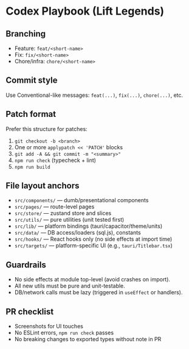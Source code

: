 # Codex Playbook (Lift Legends)

## Branching

- Feature: `feat/<short-name>`
- Fix: `fix/<short-name>`
- Chore/infra: `chore/<short-name>`

## Commit style

Use Conventional-like messages: `feat(...)`, `fix(...)`, `chore(...)`, etc.

## Patch format

Prefer this structure for patches:

1. `git checkout -b <branch>`
2. One or more `applypatch << 'PATCH'` blocks
3. `git add -A && git commit -m "<summary>"`
4. `npm run check` (typecheck + lint)
5. `npm run build`

## File layout anchors

- `src/components/` — dumb/presentational components
- `src/pages/` — route-level pages
- `src/store/` — zustand store and slices
- `src/utils/` — pure utilities (unit tested first)
- `src/lib/` — platform bindings (tauri/capacitor/theme/units)
- `src/data/` — DB access/loaders (sql.js), constants
- `src/hooks/` — React hooks only (no side effects at import time)
- `src/targets/` — platform-specific UI (e.g., `tauri/Titlebar.tsx`)

## Guardrails

- No side effects at module top-level (avoid crashes on import).
- All new utils must be pure and unit-testable.
- DB/network calls must be lazy (triggered in `useEffect` or handlers).

## PR checklist

- Screenshots for UI touches
- No ESLint errors, `npm run check` passes
- No breaking changes to exported types without note in PR
